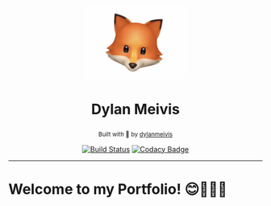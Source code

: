 <div align="center">
    <a href="https://www.dylanmeivis.com"><img src="https://raw.githubusercontent.com/DylanMeivis/Assets/master/gifs/IMG_2275.GIF" alt="Dylan Meivis" width="200"></a>
    <br>
    <h1>Dylan Meivis</h1>
    <sub>Built with 🧡 by
      <a href="https://github.com/dylanmeivis">dylanmeivis</a>
    </sub>

[![Build Status](https://travis-ci.com/DylanMeivis/Portfolio.svg?branch=master)](https://travis-ci.com/DylanMeivis/Portfolio)
[![Codacy Badge](https://api.codacy.com/project/badge/Grade/3b2c9c6a5cf74db1a909d74744494420)](https://www.codacy.com/manual/dylandiamonds/Portfolio?utm_source=github.com&amp;utm_medium=referral&amp;utm_content=DylanMeivis/Portfolio&amp;utm_campaign=Badge_Grade)
</div>


---

# Welcome to my Portfolio! 😊👨🏽‍💻
